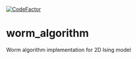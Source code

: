 [![CodeFactor](https://www.codefactor.io/repository/github/saforem2/worm_algorithm/badge)](https://www.codefactor.io/repository/github/saforem2/worm_algorithm)
# worm_algorithm
Worm algorithm implementation for 2D Ising model
